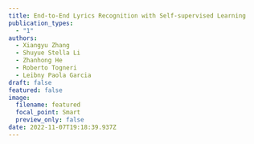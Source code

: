 ```yaml
---
title: End-to-End Lyrics Recognition with Self-supervised Learning
publication_types:
  - "1"
authors:
  - Xiangyu Zhang
  - Shuyue Stella Li
  - Zhanhong He
  - Roberto Togneri
  - Leibny Paola Garcia
draft: false
featured: false
image:
  filename: featured
  focal_point: Smart
  preview_only: false
date: 2022-11-07T19:18:39.937Z
---
```

